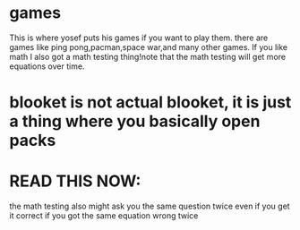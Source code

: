 # games
This is where yosef puts his games if you want to play them. there are games like ping pong,pacman,space war,and many other games.
If you like math I also got a math testing thing!note that the math testing will get more equations over time.
# blooket is not actual blooket, it is just a thing where you basically open packs
# READ THIS NOW:
the math testing also might ask you the same question twice even if you get it correct if you got the same equation wrong twice

